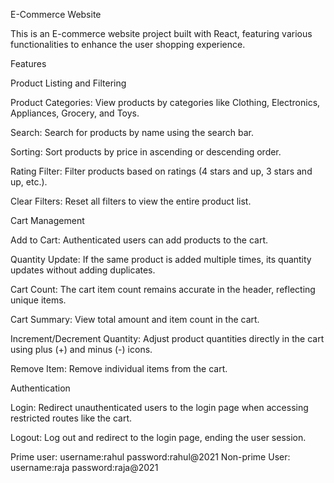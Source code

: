 E-Commerce Website

  This is an E-commerce website project built with React, featuring various functionalities to enhance the user shopping experience.

Features

Product Listing and Filtering

  Product Categories: View products by categories like Clothing, Electronics, Appliances, Grocery, and Toys.
  
  Search: Search for products by name using the search bar.
  
  Sorting: Sort products by price in ascending or descending order.
  
  Rating Filter: Filter products based on ratings (4 stars and up, 3 stars and up, etc.).
  
  Clear Filters: Reset all filters to view the entire product list.
  
Cart Management

  Add to Cart: Authenticated users can add products to the cart.
  
  Quantity Update: If the same product is added multiple times, its quantity updates without adding duplicates.
  
  Cart Count: The cart item count remains accurate in the header, reflecting unique items.
  
  Cart Summary: View total amount and item count in the cart.
  
  Increment/Decrement Quantity: Adjust product quantities directly in the cart using plus (+) and minus (-) icons.
  
  Remove Item: Remove individual items from the cart.
  
Authentication

  Login: Redirect unauthenticated users to the login page when accessing restricted routes like the cart.
  
  Logout: Log out and redirect to the login page, ending the user session.

Prime user: username:rahul password:rahul@2021
Non-prime User: username:raja password:raja@2021
  
